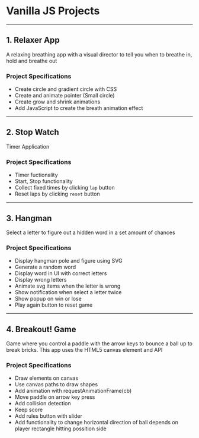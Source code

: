 # Vanilla JS Projects

---

## 1. Relaxer App

A relaxing breathing app with a visual director to tell you when to breathe in, hold and breathe out

### Project Specifications

- Create circle and gradient circle with CSS
- Create and animate pointer (Small circle)
- Create grow and shrink animations
- Add JavaScript to create the breath animation effect

---

## 2. Stop Watch

Timer Application

### Project Specifications

- Timer fuctionality
- Start, Stop functionality
- Collect fixed times by clicking `lap` button
- Reset laps by clicking `reset` button

---

## 3. Hangman

Select a letter to figure out a hidden word in a set amount of chances

### Project Specifications

- Display hangman pole and figure using SVG
- Generate a random word
- Display word in UI with correct letters
- Display wrong letters
- Animate svg items when the letter is wrong
- Show notification when select a letter twice
- Show popup on win or lose
- Play again button to reset game

---

## 4. Breakout! Game

Game where you control a paddle with the arrow keys to bounce a ball up to break bricks. This app uses the HTML5 canvas element and API

### Project Specifications

- Draw elements on canvas
- Use canvas paths to draw shapes
- Add animation with requestAnimationFrame(cb)
- Move paddle on arrow key press
- Add collision detection
- Keep score
- Add rules button with slider
- Add functionality to change horizontal direction of ball depends on player rectangle hitting possition side
